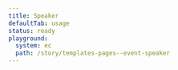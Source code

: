 ```yaml
---
title: Speaker
defaultTab: usage
status: ready
playground:
  system: ec
  path: /story/templates-pages--event-speaker
---
```

